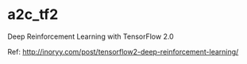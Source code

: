 # a2c_tf2
Deep Reinforcement Learning with TensorFlow 2.0


Ref:
 http://inoryy.com/post/tensorflow2-deep-reinforcement-learning/
 
 
 
